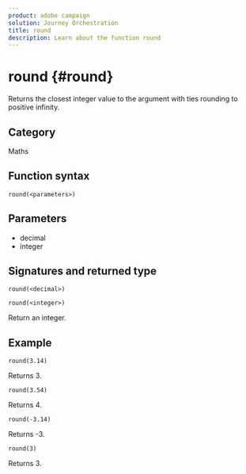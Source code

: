 ```yaml
---
product: adobe campaign
solution: Journey Orchestration
title: round
description: Learn about the function round
---
```


# round {#round}

Returns the closest integer value to the argument with ties rounding to positive infinity.

## Category

Maths

## Function syntax

`round(<parameters>)`

## Parameters

* decimal
* integer

## Signatures and returned type

`round(<decimal>)`

`round(<integer>)`

Return an integer.

## Example

`round(3.14)`

Returns 3.

`round(3.54)`

Returns 4.

`round(-3.14)`

Returns -3.

`round(3)`

Returns 3.
